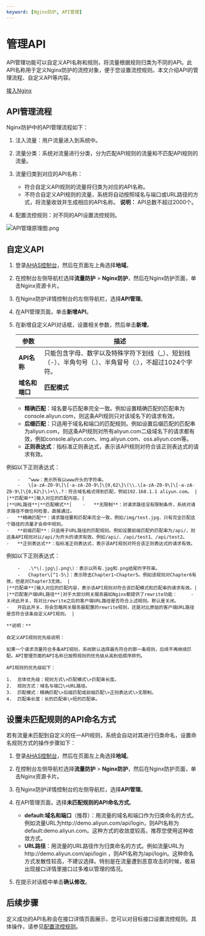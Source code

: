 ```yaml
---
keyword: [Nginx防护, API管理]
---
```


# 管理API

API管理功能可以自定义API名称和规则，将流量根据规则归类为不同的API。此API名称用于定义Nginx防护的流控对象，便于您设置流控规则。本文介绍API的管理流程、自定义API等内容。

[接入Nginx](/cn.zh-CN/流量防护/Nginx防护/接入Nginx.md)

## API管理流程

Nginx防护中的API管理流程如下：

1.  注入流量：用户流量进入到系统中。
2.  流量分类：系统对流量进行分类，分为匹配API规则的流量和不匹配API规则的流量。
3.  流量归类到对应的API名称：

    -   符合自定义API规则的流量将归类为对应的API名称。
    -   不符合自定义API规则的流量，系统将自动按照域名与端口或URL路径的方式，将流量收敛并生成相应的API名称。
    **说明：** API总数不超过2000个。

4.  配置流控规则：对不同的API设置流控规则。

![API管理原理图.png](https://static-aliyun-doc.oss-accelerate.aliyuncs.com/assets/img/zh-CN/5448821161/p228756.png)

## 自定义API

1.  登录[AHAS控制台](https://ahas.console.aliyun.com)，然后在页面左上角选择**地域**。

2.  在控制台左侧导航栏选择**流量防护** \> **Nginx防护**，然后在Nginx防护页面，单击Nginx资源卡片。

3.  在Nginx防护详情控制台的左侧导航栏，选择**API管理**。

4.  在API管理页面，单击**新增API**。

5.  在新增自定义API对话框，设置相关参数，然后单击**新增**。

    |参数|描述|
    |--|--|
    |**API名称**|只能包含字母、数字以及特殊字符下划线（\_）、短划线（-）、半角句号（.）、半角冒号（:），不超过1024个字符。|
    |**域名和端口**|**匹配模式**|    -   **无限制**：对请求路径没有限制条件，系统对请求路径不做任何检查，直接通过。
    -   **精确匹配**：域名要与匹配串完全一致。例如设置精确匹配的匹配串为console.aliyun.com，则这条API规则只对该域名下的请求有效。
    -   **后缀匹配**：只适用于域名和端口的匹配规则。例如设置后缀匹配的匹配串为aliyun.com，则这条API规则对所有aliyun.com二级域名下的请求都有效，例如console.aliyun.com、img.aliyun.com、oss.aliyun.com等。
    -   **正则表达式**：指标准正则表达式，表示该API规则对符合该正则表达式的请求有效。

例如以下正则表达式：

        -   ^www：表示所有以www开头的字符串。
        -   \[a-zA-Z0-9\]\[-a-zA-Z0-9\]\{0,62\}\(\\.\[a-zA-Z0-9\]\[-a-zA-Z0-9\]\{0,62\}\)+\\.?：符合域名格式得到匹配，例如192.168.1.1 aliyun.com。 |
    |**匹配串**|输入对应的匹配内容。|
    |**URL路径**|**匹配模式**|    -   **无限制**：对请求路径没有限制条件，系统对请求路径不做任何检查，直接通过。
    -   **精确匹配**：请求路径要和匹配串完全一致，例如/img/test.jpg，只有完全匹配这个路径的流量才会命中规则。
    -   **前缀匹配**：只适用于URL路径的匹配规则。例如设置前缀匹配的匹配串为/api/，则这条API规则对以/api/为开头的请求有效。例如/api/、/api/test1、/api/test2。
    -   **正则表达式**：指标准正则表达式，表示该API规则对符合该正则表达式的请求有效。

例如以下正则表达式：

        -   .\*\(.jpg\|.png\)：表示以所有.jpg和.png结尾的字符串。
        -   Chapter\[^1-5\]：表示除去Chapter1~Chapter5。例如该规则对Chapter6有效，但是对Chapter3无效。 |
    |**匹配串**|输入对应的匹配内容，表示该API规则对符合该匹配模式和匹配串的请求有效。|
    |**匹配客户端URL路径**|对于大部分网关服务器如Nginx都提供了rewrite功能：     -   关闭此开关，将对比rewrite之后的客户端URL路径是否符合上述规则。默认是关闭。
    -   开启此开关，将会忽略网关服务器配置的rewrite规则，还是对比原始的客户端URL路径是否符合该条自定义API规则。 |

    **说明：**

    自定义API规则优先级说明：

    如果一个请求流量符合多条API规则，系统默认选择最先符合的那一条规则，后续不再继续匹配。API管理页面的API名称已按照规则的优先级从高到低顺序排列。

    API规则的优先级如下：

    1.  总体优先级：规则方式\>匹配模式\>匹配串长度。
    2.  规则方式：域名与端口\>URL路径。
    3.  匹配模式：精确匹配\>后缀匹配或前缀匹配\>正则表达式\>无限制。
    4.  匹配串长度：长的匹配串\>短的匹配串。

## 设置未匹配规则的API命名方式

若有流量未匹配到自定义的任一API规则，系统会自动对其进行归类命名，设置命名规则方式的操作步骤如下：

1.  登录[AHAS控制台](https://ahas.console.aliyun.com)，然后在页面左上角选择**地域**。

2.  在控制台左侧导航栏选择**流量防护** \> **Nginx防护**，然后在Nginx防护页面，单击Nginx资源卡片。

3.  在Nginx防护详情控制台的左侧导航栏，选择**API管理**。

4.  在API管理页面，选择**未匹配规则的API命名方式**。

    -   **default:域名和端口**（推荐）：用流量的域名和端口作为归类命名的方式。例如流量URL为http://demo.aliyun.com/api/login，则API名称为default:demo.aliyun.com。这种方式的收敛度较高，推荐您使用这种收敛方式。
    -   **URL路径**：用流量的URL路径作为归类命名的方式。例如流量URL为http://demo.aliyun.com/api/login ，则API名称为/api/login。这种命名方式发散性较高，不建议选择。特别是在流量遭到恶意攻击的时候，极易出现接口详情里接口过多难以管理的情况。
5.  在提示对话框中单击**确认修改**。


## 后续步骤

定义成功的API名称会在接口详情页面展示，您可以对目标接口设置流控规则。具体操作，请参见[配置流控规则](/cn.zh-CN/流量防护/Nginx防护/配置流控规则.md)。

